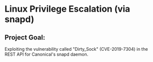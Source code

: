 # Linux Privilege Escalation (via snapd)
## Project Goal: 
Exploiting the vulnerability called "Dirty_Sock" (CVE-2019-7304) in the REST API for Canonical's snapd daemon.
